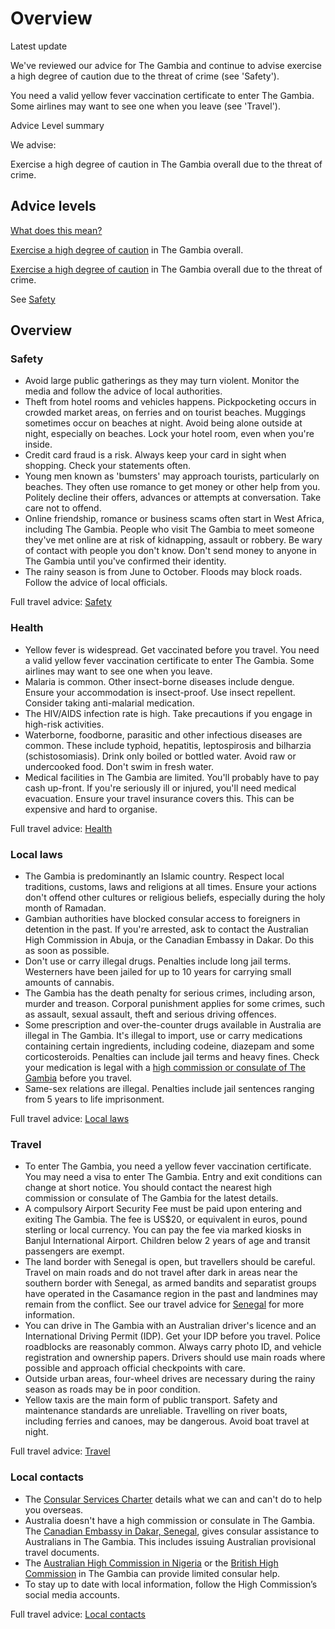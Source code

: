 # Overview

Latest update

We've reviewed our advice for The Gambia and continue to advise exercise a high degree of caution due to the threat of crime (see 'Safety').   
  
You need a valid yellow fever vaccination certificate to enter The Gambia. Some airlines may want to see one when you leave (see 'Travel').

Advice Level summary

We advise:

Exercise a high degree of caution in The Gambia overall due to the threat of crime.

## Advice levels

[What does this mean?](/before-you-go/travel-advice-explained/)

[Exercise a high degree of caution](https://smartraveller.gov.au/consular-services/travel-advice-explained#level2) in The Gambia overall.

[Exercise a high degree of caution](https://smartraveller.gov.au/consular-services/travel-advice-explained#level2) in The Gambia overall due to the threat of crime.

See [Safety](#safety)

## Overview

### Safety

* Avoid large public gatherings as they may turn violent. Monitor the media and follow the advice of local authorities.
* Theft from hotel rooms and vehicles happens. Pickpocketing occurs in crowded market areas, on ferries and on tourist beaches. Muggings sometimes occur on beaches at night. Avoid being alone outside at night, especially on beaches. Lock your hotel room, even when you're inside.
* Credit card fraud is a risk. Always keep your card in sight when shopping. Check your statements often.
* Young men known as 'bumsters' may approach tourists, particularly on beaches. They often use romance to get money or other help from you. Politely decline their offers, advances or attempts at conversation. Take care not to offend.
* Online friendship, romance or business scams often start in West Africa, including The Gambia. People who visit The Gambia to meet someone they've met online are at risk of kidnapping, assault or robbery. Be wary of contact with people you don't know. Don't send money to anyone in The Gambia until you've confirmed their identity.
* The rainy season is from June to October. Floods may block roads. Follow the advice of local officials.

Full travel advice: [Safety](#safety)

### Health

* Yellow fever is widespread. Get vaccinated before you travel. You need a valid yellow fever vaccination certificate to enter The Gambia. Some airlines may want to see one when you leave.
* Malaria is common. Other insect-borne diseases include dengue. Ensure your accommodation is insect-proof. Use insect repellent. Consider taking anti-malarial medication.
* The HIV/AIDS infection rate is high. Take precautions if you engage in high-risk activities.
* Waterborne, foodborne, parasitic and other infectious diseases are common. These include typhoid, hepatitis, leptospirosis and bilharzia (schistosomiasis). Drink only boiled or bottled water. Avoid raw or undercooked food. Don't swim in fresh water.
* Medical facilities in The Gambia are limited. You'll probably have to pay cash up-front. If you're seriously ill or injured, you'll need medical evacuation. Ensure your travel insurance covers this. This can be expensive and hard to organise.

Full travel advice: [Health](#health)

### Local laws

* The Gambia is predominantly an Islamic country. Respect local traditions, customs, laws and religions at all times. Ensure your actions don't offend other cultures or religious beliefs, especially during the holy month of Ramadan.
* Gambian authorities have blocked consular access to foreigners in detention in the past. If you're arrested, ask to contact the Australian High Commission in Abuja, or the Canadian Embassy in Dakar. Do this as soon as possible.
* Don't use or carry illegal drugs. Penalties include long jail terms. Westerners have been jailed for up to 10 years for carrying small amounts of cannabis.
* The Gambia has the death penalty for serious crimes, including arson, murder and treason. Corporal punishment applies for some crimes, such as assault, sexual assault, theft and serious driving offences.
* Some prescription and over-the-counter drugs available in Australia are illegal in The Gambia. It's illegal to import, use or carry medications containing certain ingredients, including codeine, diazepam and some corticosteroids. Penalties can include jail terms and heavy fines. Check your medication is legal with a [high commission or consulate of The Gambia](https://protocol.dfat.gov.au/Public/Missions/197) before you travel.
* Same-sex relations are illegal. Penalties include jail sentences ranging from 5 years to life imprisonment.

Full travel advice: [Local laws](#local-laws)

### Travel

* To enter The Gambia, you need a yellow fever vaccination certificate. You may need a visa to enter The Gambia. Entry and exit conditions can change at short notice. You should contact the nearest high commission or consulate of The Gambia for the latest details.
* A compulsory Airport Security Fee must be paid upon entering and exiting The Gambia. The fee is US$20, or equivalent in euros, pound sterling or local currency. You can pay the fee via marked kiosks in Banjul International Airport. Children below 2 years of age and transit passengers are exempt.
* The land border with Senegal is open, but travellers should be careful. Travel on main roads and do not travel after dark in areas near the southern border with Senegal, as armed bandits and separatist groups have operated in the Casamance region in the past and landmines may remain from the conflict. See our travel advice for [Senegal](https://www.smartraveller.gov.au/destinations/africa/senegal) for more information.
* You can drive in The Gambia with an Australian driver's licence and an International Driving Permit (IDP). Get your IDP before you travel. Police roadblocks are reasonably common. Always carry photo ID, and vehicle registration and ownership papers. Drivers should use main roads where possible and approach official checkpoints with care.
* Outside urban areas, four-wheel drives are necessary during the rainy season as roads may be in poor condition.
* Yellow taxis are the main form of public transport. Safety and maintenance standards are unreliable. Travelling on river boats, including ferries and canoes, may be dangerous. Avoid boat travel at night.

Full travel advice: [Travel](#travel)

### Local contacts

* The [Consular Services Charter](/consular-services/consular-services-charter "Consular Services Charter") details what we can and can't do to help you overseas.
* Australia doesn't have a high commission or consulate in The Gambia. The [Canadian Embassy in Dakar, Senegal](https://www.international.gc.ca/country-pays/senegal/dakar.aspx?lang=eng), gives consular assistance to Australians in The Gambia. This includes issuing Australian provisional travel documents.
* The [Australian High Commission in Nigeria](http://www.nigeria.highcommission.gov.au/) or the [British High Commission](https://www.gov.uk/world/organisations/british-high-commission-banjul) in The Gambia can provide limited consular help.
* To stay up to date with local information, follow the High Commission’s social media accounts.

Full travel advice: [Local contacts](#local-contacts)